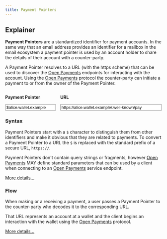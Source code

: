 ```yaml
---
title: Payment Pointers
---
```


## Explainer

**Payment Pointers** are a standardized identifier for payment accounts. In the same way that an email address provides an identifier for a mailbox in the email ecosystem a payment pointer is used by an account holder to share the details of their account with a counter-party.

A Payment Pointer resolves to a URL (with the https scheme) that can be used to discover the [Open Payments](https://openpayments.dev) endpoints for interacting with the account. Using the [Open Payments](https://openpayments.dev) protocol the counter-party can initiate a payment to or from the owner of the Payment Pointer.

<div class="pp-converter">
  <div class="input-wrapper">
    <label class="payment-pointer">
      <p>Payment Pointer</p>
      <input id="pp-input" value="$alice.wallet.example" />
    </label>
    <label class="url">
      <p>URL</p>
      <input id="url-input" value="https://alice.wallet.example/.well-known/pay" />
    </label>
  </div>
  <p id="error" class="error-msg"></p>
</div>

### Syntax

Payment Pointers start with a `$` character to distinguish them from other identifiers and make it obvious that they are related to payments. To convert a Payment Pointer to a URL the `$` is replaced with the standard prefix of a secure URL, `https://`.

Payment Pointers don't contain query strings or fragments, however [Open Payments](https://openpayments.dev) MAY define standard parameters that can be used by a client when connecting to an [Open Payments](https://openpayments.dev) service endpoint.

[More details...](/syntax)

### Flow

When making or a receiving a payment, a user passes a Payment Pointer to the counter-party who decodes it to the corresponding URL.

That URL represents an account at a wallet and the client begins an interaction with the wallet using the [Open Payments](https://docs.openpayments.dev) protocol.

[More details...](/flow)

<script>
  function resolveUrl(pointer) {
    if (typeof pointer !== "string") {
      throw new Error("Payment Pointer must be a string");
    }
    if (pointer.charAt(0) !== "$") {
      throw new Error('Payment Pointer must start with "$"');
    }
    const url = new URL("https://" + pointer.slice(1));
    if (url.port) {
      throw new Error("Payment Pointers cannot be defined with a port");
    }
    if (url.username || url.password) {
      throw new Error("Payment Pointers cannot be defined with userinfo");
    }
    if (url.search) {
      throw new Error("Payment Pointers cannot be defined with query parameters");
    }
    if (url.hash) {
      throw new Error("Payment Pointers cannot be defined with a fragment");
    }
    if (url.pathname === "" || url.pathname === "/") {
      url.pathname = "/.well-known/pay";
    }
    return url.href;
  }

  function createPaymentPointer(url) {
    const u = typeof url === "string" ? new URL(url) : url;
    if (u instanceof URL) {
      if (u.protocol !== "https:") {
        throw new Error(
          'Payment Pointers can only point to URLs with a protocol of "https"'
        );
      }
      if (u.port) {
        throw new Error(
          "Payment Pointers cannot point to URLs with a custom port"
        );
      }
      if (u.username || u.password) {
        throw new Error(
          "Payment Pointers cannot point to URLs containing `userinfo`"
        );
      }
      if (u.search) {
        throw new Error(
          "Payment Pointers cannot point to URLs with query parameters"
        );
      }
      if (u.hash) {
        throw new Error("Payment Pointers cannot point to URLs with a fragment");
      }
      const path = u.pathname.endsWith("/")
        ? u.pathname.slice(0, -1)
        : u.pathname;
      if (path === "") {
        throw new Error(
          "Payment Pointers cannot point to URLs with an empty path"
        );
      }
      return "$" + u.hostname + (path === "/.well-known/pay" ? "" : path);
    }
    throw new Error("url must be a valid URL string or URL object");
  }

  function toggleError(msg) {
    const error = document.getElementById("error");
    if (msg) {
      error.innerHTML = msg;
    } else {
      error.innerHTML = "";
    }
  }

  document.getElementById("url-input").addEventListener("keyup", (event) => {
    const url = event.srcElement.value;
    try {
      if (url.length > 8) {
        const pp = createPaymentPointer(url);
        document.getElementById("pp-input").value = pp;
      }
      toggleError();
    } catch (e) {
      toggleError(e.message);
    }
  });

  document.getElementById("pp-input").addEventListener("keyup", (event) => {
    const pp = event.srcElement.value;
    try {
      if (pp.length > 3) {
        const url = resolveUrl(pp);
        document.getElementById("url-input").value = url;
      }
      toggleError();
    } catch (e) {
      toggleError(e.message);
    }
  });
</script>

<style>
  .input-wrapper {
    display: flex;
    flex-direction: column;
    gap: 1em;
  }
  @media screen and (min-width: 550px) {
    .input-wrapper {
      flex-direction: row;
    }
  }
  label p {
    font-weight: 700;
  }
  input { width: 100% }
  .payment-pointer {
    flex: 1 1 0;
  }
  .url.url {
    flex: 2 1 0;
    margin-top: 0;
  }
  .error-msg {
    color: maroon;
  }
</style>
